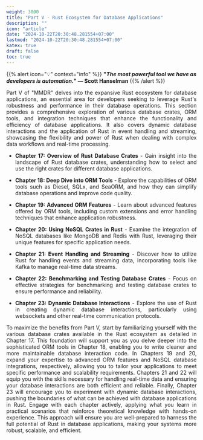 ```yaml
---
weight: 3000
title: "Part V - Rust Ecosystem for Database Applications"
description: ""
icon: "article"
date: "2024-10-22T20:30:48.281554+07:00"
lastmod: "2024-10-22T20:30:48.281554+07:00"
katex: true
draft: false
toc: true
---
```

{{% alert icon="💡" context="info" %}}
<strong>"<em>The most powerful tool we have as developers is automation.</em>" — Scott Hanselman</strong>
{{% /alert %}}

<p style="text-align: justify;">
Part V of "MMDR" delves into the expansive Rust ecosystem for database applications, an essential area for developers seeking to leverage Rust's robustness and performance in their database operations. This section provides a comprehensive exploration of various database crates, ORM tools, and integration techniques that enhance the functionality and efficiency of database applications. It also covers dynamic database interactions and the application of Rust in event handling and streaming, showcasing the flexibility and power of Rust when dealing with complex data workflows and real-time processing.
</p>

- <p style="text-align: justify;"><strong>Chapter 17: Overview of Rust Database Crates</strong> - Gain insight into the landscape of Rust database crates, understanding how to select and use the right crates for different database applications.</p>
- <p style="text-align: justify;"><strong>Chapter 18: Deep Dive into ORM Tools</strong> - Explore the capabilities of ORM tools such as Diesel, SQLx, and SeaORM, and how they can simplify database operations and improve code quality.</p>
- <p style="text-align: justify;"><strong>Chapter 19: Advanced ORM Features</strong> - Learn about advanced features offered by ORM tools, including custom extensions and error handling techniques that enhance application robustness.</p>
- <p style="text-align: justify;"><strong>Chapter 20: Using NoSQL Crates in Rust</strong> - Examine the integration of NoSQL databases like MongoDB and Redis with Rust, leveraging their unique features for specific application needs.</p>
- <p style="text-align: justify;"><strong>Chapter 21: Event Handling and Streaming</strong> - Discover how to utilize Rust for handling events and streaming data, incorporating tools like Kafka to manage real-time data streams.</p>
- <p style="text-align: justify;"><strong>Chapter 22: Benchmarking and Testing Database Crates</strong> - Focus on effective strategies for benchmarking and testing database crates to ensure performance and reliability.</p>
- <p style="text-align: justify;"><strong>Chapter 23: Dynamic Database Interactions</strong> - Explore the use of Rust in creating dynamic database interactions, particularly using websockets and other real-time communication protocols.</p>
<p style="text-align: justify;">
To maximize the benefits from Part V, start by familiarizing yourself with the various database crates available in the Rust ecosystem as detailed in Chapter 17. This foundation will support you as you delve deeper into the sophisticated ORM tools in Chapter 18, enabling you to write cleaner and more maintainable database interaction code. In Chapters 19 and 20, expand your expertise to advanced ORM features and NoSQL database integrations, respectively, allowing you to tailor your applications to meet specific performance and scalability requirements. Chapters 21 and 22 will equip you with the skills necessary for handling real-time data and ensuring your database interactions are both efficient and reliable. Finally, Chapter 23 will encourage you to experiment with dynamic database interactions, pushing the boundaries of what can be achieved with database applications in Rust. Engage with each chapter actively, applying what you learn in practical scenarios that reinforce theoretical knowledge with hands-on experience. This approach will ensure you are well-prepared to harness the full potential of Rust in database applications, making your systems more robust, scalable, and efficient.
</p>
